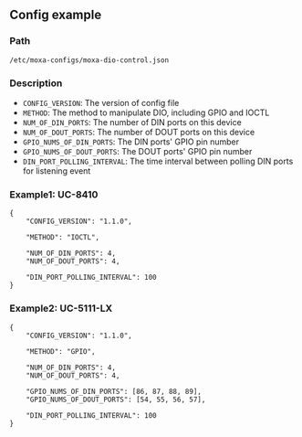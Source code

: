 ## Config example

### Path
```
/etc/moxa-configs/moxa-dio-control.json
```

### Description

* `CONFIG_VERSION`: The version of config file
* `METHOD`: The method to manipulate DIO, including GPIO and IOCTL
* `NUM_OF_DIN_PORTS`: The number of DIN ports on this device
* `NUM_OF_DOUT_PORTS`: The number of DOUT ports on this device
* `GPIO_NUMS_OF_DIN_PORTS`: The DIN ports' GPIO pin number
* `GPIO_NUMS_OF_DOUT_PORTS`: The DOUT ports' GPIO pin number
* `DIN_PORT_POLLING_INTERVAL`: The time interval between polling DIN ports for listening event

### Example1: UC-8410

```
{
	"CONFIG_VERSION": "1.1.0",

	"METHOD": "IOCTL",

	"NUM_OF_DIN_PORTS": 4,
	"NUM_OF_DOUT_PORTS": 4,

	"DIN_PORT_POLLING_INTERVAL": 100
}
```

### Example2: UC-5111-LX

```
{
	"CONFIG_VERSION": "1.1.0",

	"METHOD": "GPIO",

	"NUM_OF_DIN_PORTS": 4,
	"NUM_OF_DOUT_PORTS": 4,

	"GPIO_NUMS_OF_DIN_PORTS": [86, 87, 88, 89],
	"GPIO_NUMS_OF_DOUT_PORTS": [54, 55, 56, 57],

	"DIN_PORT_POLLING_INTERVAL": 100
}
```
